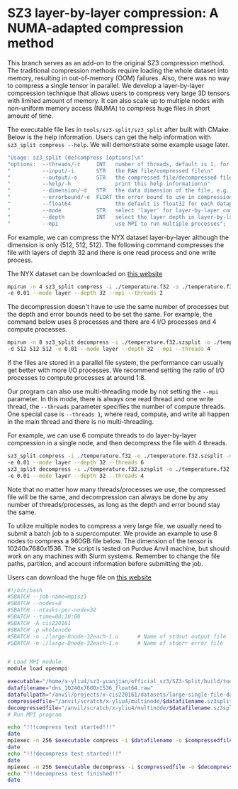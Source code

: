 # SZ3 layer-by-layer compression: A NUMA-adapted compression method

This branch serves as an add-on to the original SZ3 compression method.
The traditional compression methods require loading the whole dataset into memory,
resulting in out-of-memory (OOM) failures. Also, there was no way to compress a single tensor in parallel.
We develop a layer-by-layer compression technique that allows users to compress very large 3D tensors with
limited amount of memory. It can also scale up to multiple nodes with non-uniform memory access (NUMA)
to compress huge files in short amount of time.

The executable file lies in `tools/sz3-split/sz3_split` after built with CMake. Below is the help information.
Users can get the help information with `sz3_split compress --help`. We will demonstrate some example usage later.

```c++
"Usage: sz3_split (de)compress [options]\n"
"options:  --threads/-t     INT   number of threads, default is 1, for MPI mode, this specifies the number of I/O processes\n"
"          --input/-i       STR   the RAW file/compressed file\n"
"          --output/-o      STR   the compressed file/decompressed file location\n"
"          --help/-h              print this help information\n"
"          --dimension/-d   STR   the data dimension of the file, e.g., 256 256 512\n"
"          --errorbound/-e  FLOAT the error bound to use in compression\n"
"          --float64              the default is float32 for each datapoint, this param changes it to float64\n"
"          --mode           STR   select 'layer' for layer-by-layer compression, 'direct' for direct compression\n"
"          --depth          INT   select the layer depth in layer-by-layer compression\n"
"          --mpi                  use MPI to run multiple processes";
```

For example, we can compress the NYX dataset layer-by-layer although the dimension is only (512, 512, 512). The following command
compresses the file with layers of depth 32 and there is one read process and one write process.

The NYX dataset can be downloaded on [this website](https://sdrbench.github.io/)

```bash
mpirun -n 4 sz3_split compress -i ./temperature.f32 -o ./temperature.f32.szsplit -d 512 512 512 \
-e 0.01 --mode layer --depth 32 --mpi --threads 2
```

The decompression doesn't have to use the same number of processes but the depth and error bounds need to be set the same.
For example, the command below uses 8 processes and there are 4 I/O processes and 4 compute processes.

```bash
mpirun -n 8 sz3_split decompress -i ./temperature.f32.szsplit -o ./temperature.f32.szsplit.dp
-d 512 512 512 -e 0.01 --mode layer --depth 32 --mpi --threads 4
```

If the files are stored in a parallel file system, the performance can usually get better with more I/O processes. We recommend
setting the ratio of I/O processes to compute processes at around 1:8.

Our program can also use multi-threading mode by not setting the `--mpi` parameter. In this mode,
there is always one read thread and one write thread, the `--threads` parameter specifies the number of compute threads.
One special case is `--threads 1`, where read, compute, and write all happen in the main thread and there is no multi-threading.

For example, we can use 6 compute threads to do layer-by-layer compression in a single node, and then decompress the file with 4 threads.

```bash
sz3_split compress -i ./temperature.f32 -o ./temperature.f32.szsplit -d 512 512 512 \
-e 0.01 --mode layer --depth 32 --threads 6
sz3_split decompress -i ./temperature.f32.szsplit -o ./temperature.f32.szsplit.dp -d 512 512 512 \
-e 0.01 --mode layer --depth 32 --threads 4
```

Note that no matter how many threads/processes we use, the compressed file will be the same, and decompression
can always be done by any number of threads/processes, as long as the depth and error bound stay the same.

To utilize multiple nodes to compress a very large file, we usually need to submit a batch job to a supercomputer.
We provide an example to use 8 nodes to compress a 960GB file below. The dimension of the tensor is 10240x7680x1536. The script
is tested on Purdue Anvil machine, but should work on any machines with Slurm systems. Remember to change the file paths, partition, and account information before submitting the job.

Users can download the huge file on [this website](https://klacansky.com/open-scivis-datasets/category-simulation.html)

```bash
#!/bin/bash
#SBATCH --job-name=mpisz3
#SBATCH --nodes=8
#SBATCH --ntasks-per-node=32
#SBATCH --time=00:10:00
#SBATCH -A cis220161
#SBATCH -p wholenode
#SBATCH -o ./large-8node-32each-1.o      # Name of stdout output file
#SBATCH -e ./large-8node-32each-1.e      # Name of stderr error file


# Load MPI module
module load openmpi

executable="/home/x-yliu4/sz3-yuanjian/official_sz3/SZ3-Split/build/tools/sz3-split/sz3_split"
datafilename="dns_10240x7680x1536_float64.raw"
datafullpath="/anvil/projects/x-cis220161/datasets/large-single-file-data/RAW-Files/$datafilename"
compressedfile="/anvil/scratch/x-yliu4/multinode/$datafilename.sz3split"
decompressedfile="/anvil/scratch/x-yliu4/multinode/$datafilename.sz3split.dp"
# Run MPI program

echo "!!!compress test started!!!"
date
mpiexec -n 256 $executable compress -i $datafilename -o $compressedfile -d 10240 7680 1536 -e 0.01 --mode layer --depth 4 --threads 32 --mpi
date
echo "!!!decompress test started!!!"
date
mpiexec -n 256 $executable decompress -i $compressedfile -o $decompressedfile -d 10240 7680 1536 -e 0.01 --mode layer --depth 4 --threads 32 --mpi
echo "!!!decompress test finished!!"
date
```
